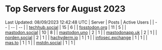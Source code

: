 # Top Servers for August 2023
Last Updated: 08/09/2023 12:42:48 UTC
| Server | Posts | Active Users |
| -- | -- | -- |
| [techhub.social](https://techhub.social/tags/PowerShell) | 15 | 6 |
| [fosstodon.org](https://fosstodon.org/tags/PowerShell) | 11 | 5 |
| [mastodon.social](https://mastodon.social/tags/PowerShell) | 10 | 8 |
| [mastodon.uno](https://mastodon.uno/tags/PowerShell) | 2 | 1 |
| [mastodonapp.uk](https://mastodonapp.uk/tags/PowerShell) | 2 | 1 |
| [norden.social](https://norden.social/tags/PowerShell) | 2 | 1 |
| [hachyderm.io](https://hachyderm.io/tags/PowerShell) | 1 | 1 |
| [infosec.exchange](https://infosec.exchange/tags/PowerShell) | 1 | 1 |
| [mas.to](https://mas.to/tags/PowerShell) | 1 | 1 |
| [mstdn.social](https://mstdn.social/tags/PowerShell) | 1 | 1 |
